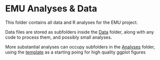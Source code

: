 # EMU Analyses & Data

This folder contains all data and R analyses for the EMU project.  

Data files are stored as subfolders inside the [Data](../../tree/master/EMU-Analysis/Data) folder, along with any code to process them, and possibly small analyses.

More substantial analyses can occupy subfolders in the [Analyses](../../tree/master/EMU-Analysis/Analyses) folder, using the [template](/EMU-Analysis/Analyses/Template/Analysis-template.Rmd) as a starting poing for high quality ggplot figures
